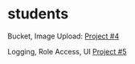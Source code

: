 # students
Bucket, Image Upload: [Project #4](https://github.com/ana-radchuk/students/tree/1-bucket-imageUpload)

Logging, Role Access, UI [Project #5](https://github.com/ana-radchuk/students/tree/2-logging-roleAccess-UI)
